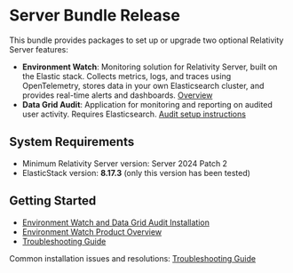 
# Server Bundle Release

This bundle provides packages to set up or upgrade two optional Relativity Server features:

- **Environment Watch**: Monitoring solution for Relativity Server, built on the Elastic stack. Collects metrics, logs, and traces using OpenTelemetry, stores data in your own Elasticsearch cluster, and provides real-time alerts and dashboards. [Overview](docs/environment_watch_product_overview.md)
- **Data Grid Audit**: Application for monitoring and reporting on audited user activity. Requires Elasticsearch. [Audit setup instructions](https://help.relativity.com/Server2024/Content/Relativity/Audit/Audit.htm#InstallingandconfiguringAudit)

## System Requirements

- Minimum Relativity Server version: Server 2024 Patch 2
- ElasticStack version: **8.17.3** (only this version has been tested)

## Getting Started

- [Environment Watch and Data Grid Audit Installation](docs/environment_watch_installation.md)
- [Environment Watch Product Overview](docs/environment_watch_product_overview.md)
- [Troubleshooting Guide](docs/environment_watch_troubleshooting.md)

Common installation issues and resolutions: [Troubleshooting Guide](docs/environment_watch_troubleshooting.md)